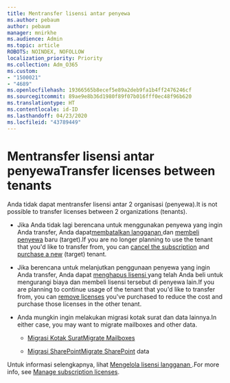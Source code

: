 ```yaml
---
title: Mentransfer lisensi antar penyewa
ms.author: pebaum
author: pebaum
manager: mnirkhe
ms.audience: Admin
ms.topic: article
ROBOTS: NOINDEX, NOFOLLOW
localization_priority: Priority
ms.collection: Adm_O365
ms.custom:
- "1500021"
- "4689"
ms.openlocfilehash: 19366565b8ecef5e89a2deb9fa1b4ff2476246cf
ms.sourcegitcommit: 89ae9e8b36d1980f89f07b016fff0ec48f96b620
ms.translationtype: HT
ms.contentlocale: id-ID
ms.lasthandoff: 04/23/2020
ms.locfileid: "43789449"
---
```

# <a name="transfer-licenses-between-tenants"></a><span data-ttu-id="f8436-102">Mentransfer lisensi antar penyewa</span><span class="sxs-lookup"><span data-stu-id="f8436-102">Transfer licenses between tenants</span></span>

<span data-ttu-id="f8436-103">Anda tidak dapat mentransfer lisensi antar 2 organisasi (penyewa).</span><span class="sxs-lookup"><span data-stu-id="f8436-103">It is not possible to transfer licenses between 2 organizations (tenants).</span></span> 

- <span data-ttu-id="f8436-104">Jika Anda tidak lagi berencana untuk menggunakan penyewa yang ingin Anda transfer, Anda dapat[membatalkan langganan ](https://admin.microsoft.com/Adminportal/Home?source=applauncher#/subscriptions) dan [membeli penyewa](https://products.office.com/compare-all-microsoft-office-products-b?rtc=1&activetab=tab:primaryr2) baru (target).</span><span class="sxs-lookup"><span data-stu-id="f8436-104">If you are no longer planning to use the tenant that you'd like to transfer from, you can [cancel the subscription](https://admin.microsoft.com/Adminportal/Home?source=applauncher#/subscriptions) and [purchase a new](https://products.office.com/compare-all-microsoft-office-products-b?rtc=1&activetab=tab:primaryr2) (target) tenant.</span></span>

- <span data-ttu-id="f8436-105">Jika berencana untuk melanjutkan penggunaan penyewa yang ingin Anda transfer, Anda dapat [menghapus lisensi ](https://docs.microsoft.com/microsoft-365/commerce/licenses/buy-licenses?view=o365-worldwide) yang telah Anda beli untuk mengurangi biaya dan membeli lisensi tersebut di penyewa lain.</span><span class="sxs-lookup"><span data-stu-id="f8436-105">If you are planning to continue usage of the tenant that you'd like to transfer from, you can [remove licenses](https://docs.microsoft.com/microsoft-365/commerce/licenses/buy-licenses?view=o365-worldwide) you've purchased to reduce the cost and purchase those licenses in the other tenant.</span></span>

- <span data-ttu-id="f8436-106">Anda mungkin ingin melakukan migrasi kotak surat dan data lainnya.</span><span class="sxs-lookup"><span data-stu-id="f8436-106">In either case, you may want to migrate mailboxes and other data.</span></span>

    - [<span data-ttu-id="f8436-107">Migrasi Kotak Surat</span><span class="sxs-lookup"><span data-stu-id="f8436-107">Migrate Mailboxes</span></span>](https://docs.microsoft.com/Exchange/mailbox-migration/migrate-mailboxes-across-tenants)

    - <span data-ttu-id="f8436-108">[Migrasi SharePoint](https://aka.ms/modernSpoAdminCenter/CloudContentMigrations)</span><span class="sxs-lookup"><span data-stu-id="f8436-108">[Migrate SharePoint](https://aka.ms/modernSpoAdminCenter/CloudContentMigrations) data</span></span>

<span data-ttu-id="f8436-109">Untuk informasi selengkapnya, lihat [ Mengelola lisensi langganan ](https://docs.microsoft.com/microsoft-365/commerce/licenses/buy-licenses?view=o365-worldwide).</span><span class="sxs-lookup"><span data-stu-id="f8436-109">For more info, see [Manage subscription licenses](https://docs.microsoft.com/microsoft-365/commerce/licenses/buy-licenses?view=o365-worldwide).</span></span>
